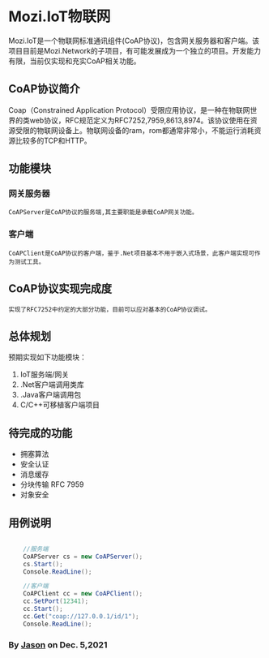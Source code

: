 ﻿# Mozi.IoT物联网

Mozi.IoT是一个物联网标准通讯组件(CoAP协议)，包含网关服务器和客户端。该项目目前是Mozi.Network的子项目，有可能发展成为一个独立的项目。开发能力有限，当前仅实现和充实CoAP相关功能。

## CoAP协议简介
Coap（Constrained Application Protocol）受限应用协议，是一种在物联网世界的类web协议，RFC规范定义为RFC7252,7959,8613,8974。该协议使用在资源受限的物联网设备上。物联网设备的ram，rom都通常非常小，不能运行消耗资源比较多的TCP和HTTP。

## 功能模块
### 网关服务器
	CoAPServer是CoAP协议的服务端,其主要职能是承载CoAP网关功能。

### 客户端
	CoAPClient是CoAP协议的客户端，鉴于.Net项目基本不用于嵌入式场景，此客户端实现可作为测试工具。

## CoAP协议实现完成度
	实现了RFC7252中约定的大部分功能，目前可以应对基本的CoAP协议调试。
	
## 总体规划

预期实现如下功能模块：

1. IoT服务端/网关 
2. .Net客户端调用类库
3. .Java客户端调用包
4. C/C++可移植客户端项目

## 待完成的功能
- 拥塞算法
- 安全认证
- 消息缓存
- 分块传输 RFC 7959
- 对象安全

## 用例说明
~~~csharp

	//服务端
    CoAPServer cs = new CoAPServer();
    cs.Start();
    Console.ReadLine();

    //客户端
    CoAPClient cc = new CoAPClient();
    cc.SetPort(12341);
    cc.Start();
    cc.Get("coap://127.0.0.1/id/1");
    Console.ReadLine();

~~~
### By [Jason][1] on Dec. 5,2021

[1]:mailto:brotherqian@163.com